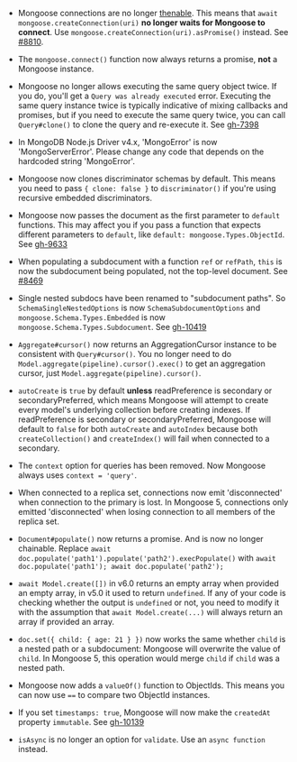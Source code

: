 * Mongoose connections are no longer [thenable](https://masteringjs.io/tutorials/fundamentals/thenable). This means that `await mongoose.createConnection(uri)` **no longer waits for Mongoose to connect**. Use `mongoose.createConnection(uri).asPromise()` instead. See [#8810](https://github.com/Automattic/mongoose/issues/8810).

* The `mongoose.connect()` function now always returns a promise, **not** a Mongoose instance.

* Mongoose no longer allows executing the same query object twice. If you do, you'll get a `Query was already executed` error. Executing the same query instance twice is typically indicative of mixing callbacks and promises, but if you need to execute the same query twice, you can call `Query#clone()` to clone the query and re-execute it. See [gh-7398](https://github.com/Automattic/mongoose/issues/7398)

* In MongoDB Node.js Driver v4.x, 'MongoError' is now 'MongoServerError'. Please change any code that depends on the hardcoded string 'MongoError'.

* Mongoose now clones discriminator schemas by default. This means you need to pass `{ clone: false }` to `discriminator()` if you're using recursive embedded discriminators.

* Mongoose now passes the document as the first parameter to `default` functions. This may affect you if you pass a function that expects different parameters to `default`, like `default: mongoose.Types.ObjectId`. See [gh-9633](https://github.com/Automattic/mongoose/issues/9633)

* When populating a subdocument with a function `ref` or `refPath`, `this` is now the subdocument being populated, not the top-level document. See [#8469](https://github.com/Automattic/mongoose/issues/8469)

* Single nested subdocs have been renamed to "subdocument paths". So `SchemaSingleNestedOptions` is now `SchemaSubdocumentOptions` and `mongoose.Schema.Types.Embedded` is now `mongoose.Schema.Types.Subdocument`. See [gh-10419](https://github.com/Automattic/mongoose/issues/10419)

* `Aggregate#cursor()` now returns an AggregationCursor instance to be consistent with `Query#cursor()`. You no longer need to do `Model.aggregate(pipeline).cursor().exec()` to get an aggregation cursor, just `Model.aggregate(pipeline).cursor()`.

* `autoCreate` is `true` by default **unless** readPreference is secondary or secondaryPreferred, which means Mongoose will attempt to create every model's underlying collection before creating indexes. If readPreference is secondary or secondaryPreferred, Mongoose will default to `false` for both `autoCreate` and `autoIndex` because both `createCollection()` and `createIndex()` will fail when connected to a secondary.

* The `context` option for queries has been removed. Now Mongoose always uses `context = 'query'`.

* When connected to a replica set, connections now emit 'disconnected' when connection to the primary is lost. In Mongoose 5, connections only emitted 'disconnected' when losing connection to all members of the replica set.

* `Document#populate()` now returns a promise. And is now no longer chainable. Replace `await doc.populate('path1').populate('path2').execPopulate()` with `await doc.populate('path1'); await doc.populate('path2');`

* `await Model.create([])` in v6.0 returns an empty array when provided an empty array, in v5.0 it used to return `undefined`. If any of your code is checking whether the output is `undefined` or not, you need to modify it with the assumption that `await Model.create(...)` will always return an array if provided an array.

* `doc.set({ child: { age: 21 } })` now works the same whether `child` is a nested path or a subdocument: Mongoose will overwrite the value of `child`. In Mongoose 5, this operation would merge `child` if `child` was a nested path.

* Mongoose now adds a `valueOf()` function to ObjectIds. This means you can now use `==` to compare two ObjectId instances.

* If you set `timestamps: true`, Mongoose will now make the `createdAt` property `immutable`. See [gh-10139](https://github.com/Automattic/mongoose/issues/10139)

* `isAsync` is no longer an option for `validate`. Use an `async function` instead.